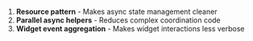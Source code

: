1. **Resource pattern** - Makes async state management cleaner
2. **Parallel async helpers** - Reduces complex coordination code
3. **Widget event aggregation** - Makes widget interactions less verbose
